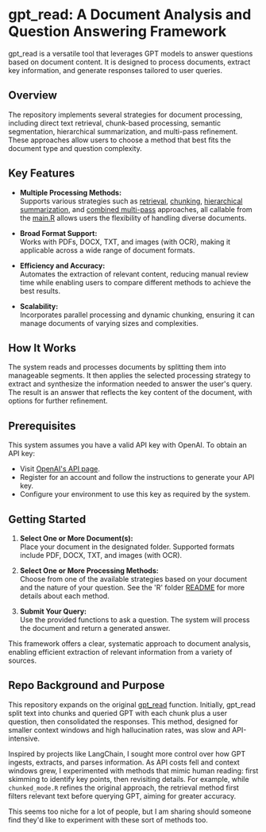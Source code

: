 # gpt_read: A Document Analysis and Question Answering Framework

gpt_read is a versatile tool that leverages GPT models to answer questions based on document content. It is designed to process documents, extract key information, and generate responses tailored to user queries.

## Overview

The repository implements several strategies for document processing, including direct text retrieval, chunk-based processing, semantic segmentation, hierarchical summarization, and multi-pass refinement. These approaches allow users to choose a method that best fits the document type and question complexity.

## Key Features

- **Multiple Processing Methods:**  
  Supports various strategies such as [retrieval](https://github.com/elkronos/gpt_read/blob/main/R/retrieval_mode.R), [chunking](https://github.com/elkronos/gpt_read/blob/main/R/chunked_mode.R), [hierarchical summarization](https://github.com/elkronos/gpt_read/blob/main/R/hierarchical_mode.R), and [combined multi-pass](https://github.com/elkronos/gpt_read/blob/main/R/multi_pass_mode.R) approaches, all callable from the [main.R](https://github.com/elkronos/gpt_read/blob/main/R/main.R) allows users the flexibility of handling diverse documents.

- **Broad Format Support:**  
  Works with PDFs, DOCX, TXT, and images (with OCR), making it applicable across a wide range of document formats.

- **Efficiency and Accuracy:**  
  Automates the extraction of relevant content, reducing manual review time while enabling users to compare different methods to achieve the best results.

- **Scalability:**  
  Incorporates parallel processing and dynamic chunking, ensuring it can manage documents of varying sizes and complexities.

## How It Works

The system reads and processes documents by splitting them into manageable segments. It then applies the selected processing strategy to extract and synthesize the information needed to answer the user's query. The result is an answer that reflects the key content of the document, with options for further refinement.

## Prerequisites

This system assumes you have a valid API key with OpenAI. To obtain an API key:
- Visit [OpenAI's API page](https://openai.com/api/).
- Register for an account and follow the instructions to generate your API key.
- Configure your environment to use this key as required by the system.

## Getting Started

1. **Select One or More Document(s):**  
   Place your document in the designated folder. Supported formats include PDF, DOCX, TXT, and images (with OCR).

2. **Select One or More Processing Methods:**  
   Choose from one of the available strategies based on your document and the nature of your question. See the 'R' folder [README](https://github.com/elkronos/gpt_read/blob/main/R/README.md) for more details about each method.

3. **Submit Your Query:**  
   Use the provided functions to ask a question. The system will process the document and return a generated answer.

This framework offers a clear, systematic approach to document analysis, enabling efficient extraction of relevant information from a variety of sources.

## Repo Background and Purpose

This repository expands on the original [gpt_read](https://github.com/elkronos/openai_api/blob/main/assistants/gpt_read.R) function. Initially, gpt_read split text into chunks and queried GPT with each chunk plus a user question, then consolidated the responses. This method, designed for smaller context windows and high hallucination rates, was slow and API-intensive.

Inspired by projects like LangChain, I sought more control over how GPT ingests, extracts, and parses information. As API costs fell and context windows grew, I experimented with methods that mimic human reading: first skimming to identify key points, then revisiting details. For example, while `chunked_mode.R` refines the original approach, the retrieval method first filters relevant text before querying GPT, aiming for greater accuracy.

This seems too niche for a lot of people, but I am sharing should someone find they'd like to experiment with these sort of methods too.
